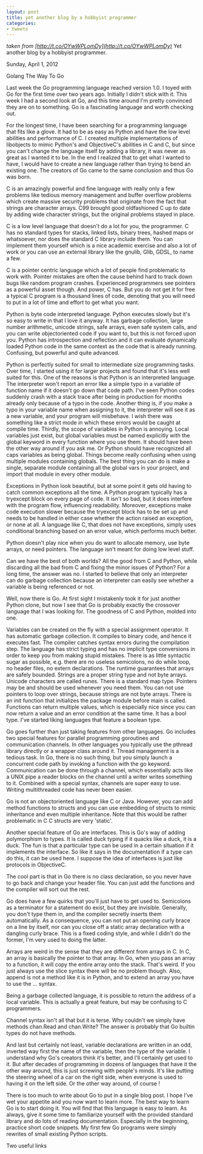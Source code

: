 ```yaml
---
layout: post
title: yet another blog by a hobbyist programmer
categories:
- tweets
---
```

*taken from [http://t.co/OYwWPLomDy](http://t.co/OYwWPLomDy)*
Yet another blog by a hobbyist  programmer.

Sunday, April 1, 2012

Golang The Way To Go

Last week the Go programming language reached version 1.0. I toyed with Go for the first time over two years ago. Initially I didn't stick with it. This week I had a second look at Go, and this time around I'm pretty convinced they are on to something. Go is a fascinating language and worth checking out.

For the longest time, I have been searching for a programming  language that fits like a glove. It had to be as easy as Python and have  the low level abilities and performance of C. I created multiple implementations of libobjects to mimic Python's and ObjectiveC's abilities in C and C, but since you can't change the language itself by adding a library, it was never as great as I wanted it to be. In the end I realized that to get what I wanted to have, I would have to create a new language rather than trying to bend an existing one. The creators of Go came to the same conclusion and thus Go was born.

C is an amazingly powerful and fine language with really only a few problems like tedious memory management and buffer overflow problems which create massive security problems that originate from the fact that strings are character arrays. C99 brought good oldfashioned C up to date by adding wide character strings, but the original problems stayed in place.

C is a low level language that doesn't do a lot for you, the programmer. C has no standard types for stacks, linked lists, binary trees, hashed maps or whatsoever, nor does the standard C library include them. You can implement them yourself which is a nice academic exercise and also a lot of work or you can use an external library like the gnulib, Glib, GDSL, to name a few.

C is a pointer centric language which a lot of people find  problematic to work with. Pointer mistakes are often the cause behind hard to track down bugs like random program crashes. Experienced programmers see pointers as a powerful  asset though. And power, C has. But you do not get it for free a typical C program is a thousand lines of code, denoting that you will need to put in a lot of time and effort to get what you want.

Python is byte code interpreted language. Python executes slowly but it's so easy to write in that I love it anyway. It has garbage collection, large number arithmetic, unicode strings, safe arrays, even safe system calls, and you can write objectoriented code if you want to, but this is not forced upon you. Python has introspection and reflection and it can evaluate dynamically loaded Python code in the same context as the code that is already running. Confusing, but powerful and quite advanced.

Python is perfectly suited for small to intermediate size programming tasks. Over time, I started using it for larger projects and found that it's less well suited for this. One of the reasons is that Python is an interpreted language. The interpreter won't report an error like a simple typo in a variable of function name if it doesn't go down that code path. I've seen Python codes suddenly crash with a stack trace after being in production for months already only because of a typo in the code. Another thing is, if you make a typo in your variable name when assigning to it, the interpreter will see it as a new variable, and your program will misbehave. I wish there was something like a strict mode in which these errors would be caught at compile time. Thirdly, the scope of variables in Python is annoying. Local variables just exist, but global variables must be named explicitly with the global keyword in every function where you use them. It should have been the other way around if you ask me. Or Python should have recognized all caps variables as being global. Things become really confusing when using multiple modules containing globals. The best thing you can do is make a single, separate module containing all the global vars in your project, and import that module in every other module.

Exceptions in Python look beautiful, but at some point it gets old having to catch common exceptions all the time. A Python program typically has a tryexcept block on every page of code. It isn't so bad, but it does interfere with the program flow, influencing readability. Moreover, exceptions make code execution slower because the tryexcept block has to be set up and needs to be handled in either case whether the action raised an exception, or none at all. A language like C, that does not have exceptions, simply uses conditional branching based on an error value, which performs much better.

Python doesn't play nice when you do want to allocate memory, use byte  arrays, or need pointers. The language isn't meant for doing low level  stuff.

Can we have the best of both worlds? All the good from C and Python, while discarding all the bad from C and fixing the minor issues of Python? For a long time, the answer was no. I started to believe that only an interpreter can do garbage collection because an interpreter can easily see whether a variable is being referenced or not.

Well, now there is Go. At first sight I mistakenly took it for just another Python clone, but now I see that Go is probably exactly the crossover language that I was looking for. The goodness of C and Python, molded into one.

Variables can be created on the fly with a special assignment operator. It has automatic garbage collection. It compiles to binary code, and hence it executes fast. The compiler catches syntax errors during the compilation step. The language has strict typing and has no implicit type conversions in order to keep you from making stupid mistakes. There is as little syntactic sugar as possible, e.g. there are no useless semicolons, no do while loop, no header files, no extern declarations. The runtime guarantees that arrays are safely bounded. Strings are a proper string type and not byte arrays. Unicode characters are called runes. There is a standard map type. Pointers may be and should be used whenever you need them. You can not use pointers to loop over strings, because strings are not byte arrays. There is an init function that initializes the package module before main is called. Functions can return multiple values, which is especially nice since you can now return a value and an error condition at the same time. It has a bool type. I've started liking languages that feature a boolean type.

Go goes further than just taking features from other languages. Go includes two special features for parallel programming goroutines and communication channels. In other languages you typically use the pthread library directly or a wrapper class around it. Thread management is a tedious task. In Go, there is no such thing, but you simply launch a concurrent code path by invoking a function with the go keyword. Communication can be done through a channel, which essentially acts like a UNIX pipe a reader blocks on the channel until a writer writes something to it. Combined with a special syntax, channels are super easy to use. Writing multithreaded code has never been easier.

Go is not an objectoriented language like C or Java. However, you can add method functions to structs and you can use embedding of structs to mimic inheritance and even multiple inheritance. Note that this would be rather problematic in C C structs are very 'static'.

Another special feature of Go are interfaces. This is Go's way of adding polymorphism to types. It is called duck typing if it quacks like a duck, it is a duck. The fun is that a particular type can be used in a certain situation if it implements the interface. So like it says in the documentation if a type can do this, it can be used here. I suppose the idea of interfaces is just like protocols in ObjectiveC.

The cool part is that in Go there is no class declaration, so you never have to go back and change your header file. You can just add the functions and the compiler will sort out the rest.

Go does have a few quirks that you'll just have to get used to. Semicolons as a terminator for a statement do exist, but they are invisible. Generally, you don't type them in, and the compiler secretly inserts them automatically. As a consequence, you can not put an opening curly brace on a line by itself, nor can you close off a static array declaration with a dangling curly brace. This is a fixed coding style, and while I didn't do the former, I'm very used to doing the latter.

Arrays are weird in the sense that they are different from arrays in C. In C, an array is basically the pointer to that array. In Go, when you pass an array to a function, it will copy the entire array onto the stack. That's weird. If you just always use the slice syntax there will be no problem though. Also, append is not a method like it is in Python, and to extend an array you have to use the ... syntax.

Being a garbage collected language, it is possible to return the address of a local variable. This is actually a great feature, but may be confusing to C programmers.

Channel syntax isn't all that but it is terse. Why couldn't we simply have methods chan.Read and chan.Write? The answer is probably that Go builtin types do not have methods.

And last but certainly not least, variable declarations are written in an odd, inverted way first the name of the variable, then the type of the variable. I understand why Go's creators think it's better, and I'll certainly get used to it. But after decades of programming in dozens of languages that have it the other way around, this is just screwing with people's minds. It's like putting the steering wheel of a car on the right side, when everyone is used to having it on the left side. Or the other way around, of course !

There is too much to write about Go to put in a single blog post. I hope I've wet your appetite and you now want to learn more. The best way to learn Go is to start doing it. You will find that this language is easy to learn. As always, give it some time to familiarize yourself with the provided standard library and do lots of reading documentation. Especially in the beginning, practice short code snippets. My first few Go programs were simply rewrites of small existing Python scripts.

Two useful links

